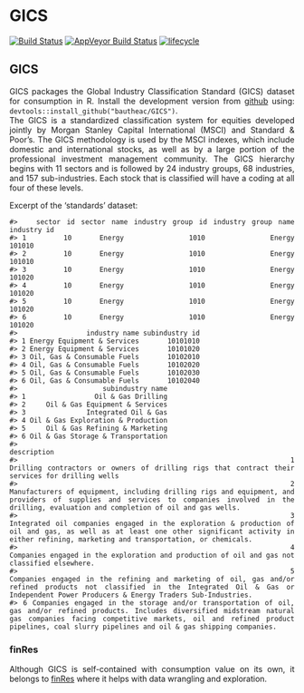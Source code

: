 GICS
================

[![Build
Status](https://travis-ci.com/bautheac/GICS.svg?branch=master)](https://travis-ci.com/bautheac/GICS)
[![AppVeyor Build
Status](https://ci.appveyor.com/api/projects/status/github/bautheac/GICS?branch=master&svg=true)](https://ci.appveyor.com/project/bautheac/GICS)
[![lifecycle](https://img.shields.io/badge/lifecycle-experimental-orange.svg)](https://www.tidyverse.org/lifecycle/#experimental)

<style> body {text-align: justify} </style>

<!-- README.md is generated from README.Rmd. Please edit that file -->

## GICS

GICS packages the Global Industry Classification Standard (GICS) dataset
for consumption in R. Install the development version from
[github](https://github.com/bautheac/GICS/) using:
`devtools::install_github("bautheac/GICS")`.  
The GICS is a standardized classification system for equities developed
jointly by Morgan Stanley Capital International (MSCI) and Standard &
Poor’s. The GICS methodology is used by the MSCI indexes, which include
domestic and international stocks, as well as by a large portion of the
professional investment management community. The GICS hierarchy begins
with 11 sectors and is followed by 24 industry groups, 68 industries,
and 157 sub-industries. Each stock that is classified will have a coding
at all four of these levels.

Excerpt of the ‘standards’
    dataset:

    #>   sector id sector name industry group id industry group name industry id
    #> 1        10      Energy              1010              Energy      101010
    #> 2        10      Energy              1010              Energy      101010
    #> 3        10      Energy              1010              Energy      101020
    #> 4        10      Energy              1010              Energy      101020
    #> 5        10      Energy              1010              Energy      101020
    #> 6        10      Energy              1010              Energy      101020
    #>                 industry name subindustry id
    #> 1 Energy Equipment & Services       10101010
    #> 2 Energy Equipment & Services       10101020
    #> 3 Oil, Gas & Consumable Fuels       10102010
    #> 4 Oil, Gas & Consumable Fuels       10102020
    #> 5 Oil, Gas & Consumable Fuels       10102030
    #> 6 Oil, Gas & Consumable Fuels       10102040
    #>                     subindustry name
    #> 1                 Oil & Gas Drilling
    #> 2     Oil & Gas Equipment & Services
    #> 3               Integrated Oil & Gas
    #> 4 Oil & Gas Exploration & Production
    #> 5     Oil & Gas Refining & Marketing
    #> 6 Oil & Gas Storage & Transportation
    #>                                                                                                                                                                                                                                                               description
    #> 1                                                                                                                                                                         Drilling contractors or owners of drilling rigs that contract their services for drilling wells
    #> 2                                                                        Manufacturers of equipment, including drilling rigs and equipment, and providers of supplies and services to companies involved in the drilling, evaluation and completion of oil and gas wells.
    #> 3                                                                     Integrated oil companies engaged in the exploration & production of oil and gas, as well as at least one other significant activity in either refining, marketing and transportation, or chemicals.
    #> 4                                                                                                                                                                            Companies engaged in the exploration and production of oil and gas not classified elsewhere.
    #> 5                                                                          Companies engaged in the refining and marketing of oil, gas and/or refined products not classified in the Integrated Oil & Gas or Independent Power Producers & Energy Traders Sub-Industries.
    #> 6 Companies engaged in the storage and/or transportation of oil, gas and/or refined products. Includes diversified midstream natural gas companies facing competitive markets, oil and refined product pipelines, coal slurry pipelines and oil & gas shipping companies.

### finRes

Although GICS is self-contained with consumption value on its own, it
belongs to [finRes](https://bautheac.github.io/finRes/) where it helps
with data wrangling and exploration.
